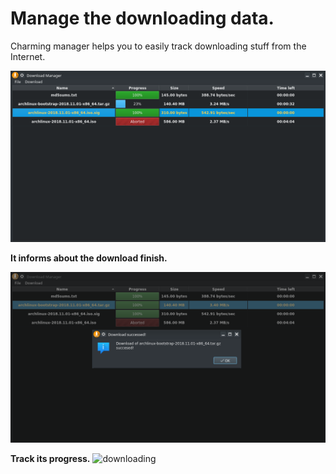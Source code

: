 # Manage the downloading data.

Charming manager helps you to easily track downloading stuff from the Internet.

![manager](images/manager1.png)

<b>It informs about the download finish.</b>

![manager](images/manager2.png)

<b>Track its progress.</b>
![downloading](https://thumbs.gfycat.com/IdenticalGorgeousIzuthrush-size_restricted.gif)
